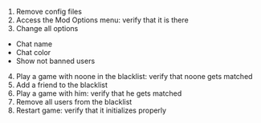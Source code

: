 1. Remove config files
2. Access the Mod Options menu: verify that it is there
3. Change all options
  - Chat name
  - Chat color
  - Show not banned users
4. Play a game with noone in the blacklist: verify that noone gets matched
5. Add a friend to the blacklist
6. Play a game with him: verify that he gets matched
7. Remove all users from the blacklist
8. Restart game: verify that it initializes properly

